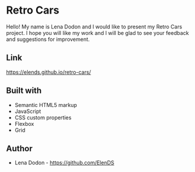 # Retro Cars

Hello! My name is Lena Dodon and I would like to present my Retro Cars project. I hope you will like my work and I will be glad to see your feedback and suggestions for improvement.

## Link

https://elends.github.io/retro-cars/

## Built with

- Semantic HTML5 markup
- JavaScript
- CSS custom properties
- Flexbox
- Grid

## Author

- Lena Dodon - https://github.com/ElenDS


